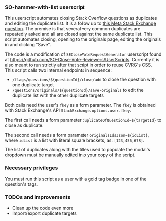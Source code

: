### SO-hammer-with-list userscript

This userscript automates closing Stack Overflow questions as duplicates and editing the duplicate list. It is a follow up to [this Meta Stack Exchange question](https://meta.stackexchange.com/q/378558/797752). 
The premise is that several very common duplicates are repeatedly asked and all are closed against the same duplicate list. This script automates closing, opening to the originals page, editing the originals in and clicking "Save".

The code is a modification of `SECloseVoteRequestGenerator` userscript found at https://github.com/SO-Close-Vote-Reviewers/UserScripts.
Currently it is also meant to run strictly after that script in order to reuse CVRG's CSS. This script calls two internal endpoints in sequence:

- `/flags/questions/${questionId}/close/add` to close the question with one duplicate target
- `/questions/originals/${questionId}/save-originals` to edit the duplicate list with the other duplicate targets

Both calls need the user's `fkey` as a form parameter. The `fkey` is obtained with Stack Exchange's API `StackExchange.options.user.fkey`.

The first call needs a form parameter `duplicateOfQuestionId=${targetId}` to close as duplicate. 

The second call needs a form parameter `originalsIdsJson=${idList}`, where `idList` is a list with literal square brackets, as: `[123,456,678]`.

The list of duplicates along with the titles used to populate the modal's dropdown must be manually edited into your copy of the script.

### Necessary privileges

You must run this script as a user with a gold tag badge in one of the question's tags.

### TODOs and improvements

- Clean up the code even more
- Import/export duplicate targets
